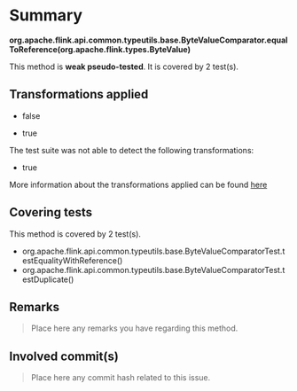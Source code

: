 # Summary
**org.apache.flink.api.common.typeutils.base.ByteValueComparator.equalToReference(org.apache.flink.types.ByteValue)**

This method is **weak pseudo-tested**.
It is covered by 2 test(s). 


## Transformations applied

- false

- true


The test suite was not able to detect the following transformations:
 * true 


More information about the transformations applied can be found [here](https://github.com/STAMP-project/pitest-descartes)

## Covering tests
This method is covered by 2 test(s).
* org.apache.flink.api.common.typeutils.base.ByteValueComparatorTest.testEqualityWithReference()
* org.apache.flink.api.common.typeutils.base.ByteValueComparatorTest.testDuplicate()


## Remarks
> Place here any remarks you have regarding this method.

## Involved commit(s)

> Place here any commit hash related to this issue.
